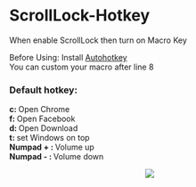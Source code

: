 # ScrollLock-Hotkey
When enable ScrollLock then turn on Macro Key

Before Using: Install <a href="https://www.autohotkey.com/">Autohotkey</a>  
You can custom your macro after line 8

### Default hotkey:  
<b>c: </b> Open Chrome  
<b>f: </b> Open Facebook  
<b>d: </b> Open Download  
<b>t: </b> set Windows on top  
<b>Numpad + : </b>Volume up  
<b>Numpad - : </b>Volume down  
  
<p align = center>
<img src="https://cdn.techgyd.com/What-Is-Scroll-Lock-What-Does-Scroll-Lock-Do-3.png" />
  </p>
